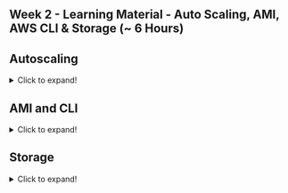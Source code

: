 ## Week 2 - Learning Material - Auto Scaling, AMI, AWS CLI & Storage (~ 6 Hours)

## Autoscaling
 <details>
  <summary>Click to expand!</summary>

### Module 7a - Auto scaling principles (~10mins)
### Module 7b - Launch Templates (~30mins)
* User Data
```
#!/bin/bash
apt update -y
apt install apache2 -y
service apache2 start
IP_ADDR=${curl http://169.254.169.254/latest/meta-data/public-ipv4}
echo "Auto scale instance "$IP_ADDR > /var/www/html/index.htm
echo "ok" > /var/www/html/health.htm
```

### Module 7c - Auto scaling group Part1 (~20mins)
### Module 7d - Auto scaling group Part2 (~20mins)
### Module 7e - Auto scaling group Part3 (~30mins)
### Module 7f - Self healing (~5mins)
### Module 7g - Cleanup
### Module 7h - Auto Scaling [Old UI] (~1hr)

</details>
</details>

## AMI and CLI
<details>
  <summary>Click to expand!</summary>

### Module 8 - Amazon Machine Image or AMI (~15mins)
### Module 9 - AWS Command Line Interface (~40mins)
</details>

## Storage
<details>
  <summary>Click to expand!</summary>

### Module 10 - Forms of Storage on Cloud(~15mins)
### Module 11 - Block Storage - EBS(~30mins)
### Module 12 - Elastic File System(~15mins)
### Module 13 - Object Storage - Simple Storage Service(~1hr15mins)

### S3 Reference
<details>
 
[DIY _ Mounting S3 on local filesystem using S3FS-FUSE .pdf](https://github.com/risarora/Greatlake-ccp/files/6279920/DIY._.Mounting.S3.on.local.filesystem.using.S3FS-FUSE.pdf)

#### S3 Transition options

<details>
You can add rules in an S3 Lifecycle configuration to tell Amazon S3 to transition objects to another Amazon S3 storage class. For example:

When you know that objects are infrequently accessed, you might transition them to the S3 Standard-IA storage class.

You might want to archive objects that you don't need to access in real time to the S3 Glacier storage class.

In an S3 Lifecycle configuration, you can define rules to transition objects from one storage class to another to save on storage costs. When you don't know the access patterns of your objects, or your access patterns are changing over time, you can transition the objects to the S3 Intelligent-Tiering storage class for automatic cost savings.

</details>

#### Mounting S3 on local filesystem
<details>
Any application interacting with the mounted drive doesn’t have to worry about transfer protocols, security mechanisms, or Amazon S3-specific API calls. In some cases, mounting Amazon S3 as drive on an application server can make creating a distributed file store extremely easy.

For example, when creating a photo upload application, you can have it store data on a fixed path in a file system and when deploying you can mount an Amazon S3 bucket on that fixed path. This way, the application will write all files in the bucket without you having to worry about Amazon S3 integration at the application level. Another major advantage is to enable legacy applications to scale in the cloud since there are no source code changes required to use an Amazon S3 bucket as storage backend: the application can be configured to use a local path where the Amazon S3 bucket is mounted. This technique is also very helpful when you want to collect logs from various servers in a central location for archiving.

S3FS-FUSE: This is a free, open-source FUSE plugin and an easy-to-use utility which supports major Linux distributions & MacOS. S3FS also takes care of caching files locally to improve performance. This plugin simply shows the Amazon S3 bucket as a drive on your system.

Read more here https://github.com/s3fs-fuse/s3fs-fuse

Important - Generally S3 cannot offer the same performance or semantics as a local file system.

This is for additional reference only.

 </details>
</details>

